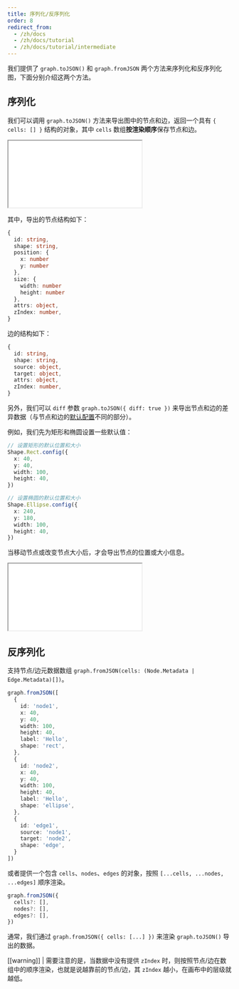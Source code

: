 ```yaml
---
title: 序列化/反序列化
order: 8
redirect_from:
  - /zh/docs
  - /zh/docs/tutorial
  - /zh/docs/tutorial/intermediate
---
```


我们提供了 `graph.toJSON()` 和 `graph.fromJSON` 两个方法来序列化和反序列化图，下面分别介绍这两个方法。

## 序列化

我们可以调用 `graph.toJSON()` 方法来导出图中的节点和边，返回一个具有 `{ cells: [] }` 结构的对象，其中 `cells` 数组**按渲染顺序**保存节点和边。

<iframe src="/demos/tutorial/intermediate/serialization/to-json"></iframe>

其中，导出的节点结构如下：

```ts
{
  id: string,
  shape: string,
  position: {
    x: number
    y: number
  },
  size: {
    width: number
    height: number
  },
  attrs: object,
  zIndex: number,
}
```

边的结构如下：

```ts
{
  id: string,
  shape: string,
  source: object,
  target: object,
  attrs: object,
  zIndex: number,
}
```

另外，我们可以 `diff` 参数 `graph.toJSON({ diff: true })` 来导出节点和边的差异数据（与节点和边的[默认配置](../basic/cell#选项默认值)不同的部分）。

例如，我们先为矩形和椭圆设置一些默认值：

```ts
// 设置矩形的默认位置和大小
Shape.Rect.config({
  x: 40,
  y: 40,
  width: 100,
  height: 40,
})

// 设置椭圆的默认位置和大小
Shape.Ellipse.config({
  x: 240,
  y: 180,
  width: 100,
  height: 40,
})
```

当移动节点或改变节点大小后，才会导出节点的位置或大小信息。

<iframe src="/demos/tutorial/intermediate/serialization/to-json-diff"></iframe>

## 反序列化

支持节点/边元数据数组 `graph.fromJSON(cells: (Node.Metadata | Edge.Metadata)[])`。

```ts
graph.fromJSON([
  {
    id: 'node1',
    x: 40,
    y: 40,
    width: 100,
    height: 40,
    label: 'Hello',
    shape: 'rect',
  },
  {
    id: 'node2',
    x: 40,
    y: 40,
    width: 100,
    height: 40,
    label: 'Hello',
    shape: 'ellipse',
  },
  {
    id: 'edge1',
    source: 'node1',
    target: 'node2',
    shape: 'edge',
  }
])
```

或者提供一个包含 `cells`、`nodes`、`edges` 的对象，按照 `[...cells, ...nodes, ...edges]` 顺序渲染。

```ts
graph.fromJSON({
  cells?: [],
  nodes?: [],
  edges?: [],
})
```

通常，我们通过 `graph.fromJSON({ cells: [...] })` 来渲染 `graph.toJSON()` 导出的数据。

[[warning]]
| 需要注意的是，当数据中没有提供 `zIndex` 时，则按照节点/边在数组中的顺序渲染，也就是说越靠前的节点/边，其 `zIndex` 越小，在画布中的层级就越低。
